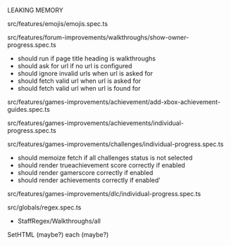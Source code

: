 LEAKING MEMORY

src/features/emojis/emojis.spec.ts

src/features/forum-improvements/walkthroughs/show-owner-progress.spec.ts
- should run if page title heading is walkthroughs
- should ask for url if no url is configured
- should ignore invalid urls when url is asked for
- should fetch valid url when url is asked for
- should fetch valid url when url is found for

src/features/games-improvements/achievement/add-xbox-achievement-guides.spec.ts

src/features/games-improvements/achievements/individual-progress.spec.ts

src/features/games-improvements/challenges/individual-progress.spec.ts
- should memoize fetch if all challenges status is not selected
- should render trueachievement score correctly if enabled
- should render gamerscore correctly if enabled
- should render achievements correctly if enabled'

src/features/games-improvements/dlc/individual-progress.spec.ts

src/globals/regex.spec.ts
- StaffRegex/Walkthroughs/all



SetHTML (maybe?)
each (maybe?)